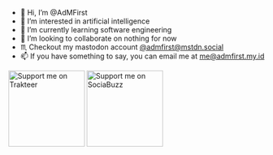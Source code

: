 - 👋 Hi, I’m @AdMFirst
- 👀 I’m interested in artificial intelligence
- 🌱 I’m currently learning software engineering
- 💞️ I’m looking to collaborate on nothing for now
- ♏ Checkout my mastodon account [@admfirst@mstdn.social](https://mstdn.social/@admfirst)
- 📫 If you have something to say, you can email me at [me@admfirst.my.id](mailto:me@admfirst.my.id)



[<img src="https://placehold.co/600x150/d62633/fff.webp?text=Support+me+on+Trakteer&font=pt-sans" alt="Support me on Trakteer" width="150">](https://trakteer.id/AdMFirst/tip?open=true)
[<img src="https://placehold.co/600x150/77cd10/fff.webp?text=Support+me+on+SociaBuzz&font=pt-sans" alt="Support me on SociaBuzz" width="150">](https://sociabuzz.com/admfirst/tribe)


<!---
AdMFirst/AdMFirst is a ✨ special ✨ repository because its `README.md` (this file) appears on your GitHub profile.
You can click the Preview link to take a look at your changes.
--->
